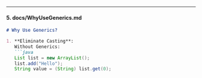 
---

#### **5. docs/WhyUseGenerics.md**
```markdown
# Why Use Generics?

1. **Eliminate Casting**:
   Without Generics:
   ```java
   List list = new ArrayList();
   list.add("Hello");
   String value = (String) list.get(0);
